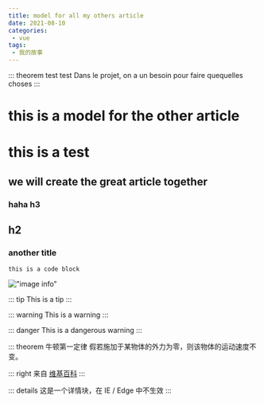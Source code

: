 ```yaml
---
title: model for all my others article
date: 2021-08-10
categories:
 - vue
tags:
 - 我的故事
---
```


::: theorem test test 
Dans le projet, on a un besoin pour faire quequelles choses
:::

<!-- more -->


# this is a model for the other article

# this is a test 

## we will create the great article together

### haha h3

## h2

### another title

```
this is a code block 
```

!["image info"](/pikachu.jpg)


::: tip
This is a tip
:::

::: warning
This is a warning
:::

::: danger
This is a dangerous warning
:::

::: theorem 牛顿第一定律
假若施加于某物体的外力为零，则该物体的运动速度不变。

::: right
来自 [维基百科](https://zh.wikipedia.org/wiki/%E7%89%9B%E9%A1%BF%E8%BF%90%E5%8A%A8%E5%AE%9A%E5%BE%8B)
:::

::: details
这是一个详情块，在 IE / Edge 中不生效
:::